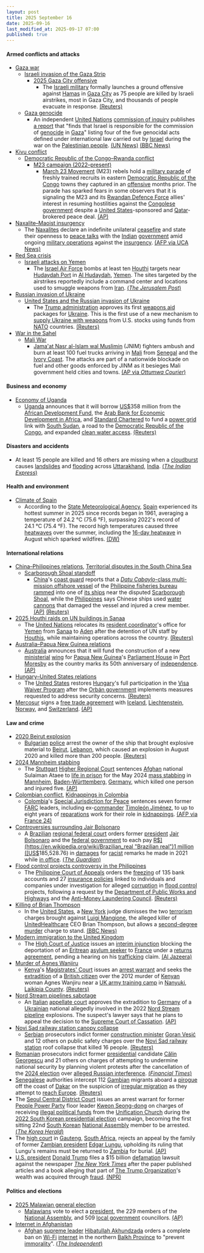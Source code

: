 ```yaml
---
layout: post
title: 2025 September 16
date: 2025-09-16
last_modified_at: 2025-09-17 07:00
published: true
---
```



#### Armed conflicts and attacks

* [Gaza war](https://en.wikipedia.org/wiki/Gaza_war "Gaza war")
  * [Israeli invasion of the Gaza Strip](https://en.wikipedia.org/wiki/Israeli_invasion_of_the_Gaza_Strip "Israeli invasion of the Gaza Strip")
    * [2025 Gaza City offensive](https://en.wikipedia.org/wiki/2025_Gaza_City_offensive "2025 Gaza City offensive")
      * The [Israeli military](https://en.wikipedia.org/wiki/Israel_Defense_Forces "Israel Defense Forces") formally launches a ground offensive against [Hamas](https://en.wikipedia.org/wiki/Hamas "Hamas") in [Gaza City](https://en.wikipedia.org/wiki/Gaza_City "Gaza City") as 75 people are killed by Israeli airstrikes, most in Gaza City, and thousands of people evacuate in response. [(Reuters)](https://www.reuters.com/world/middle-east/israel-says-gaza-is-burning-it-launches-ground-assault-2025-09-16/)
  * [Gaza genocide](https://en.wikipedia.org/wiki/Gaza_genocide "Gaza genocide")
    * An independent [United Nations](https://en.wikipedia.org/wiki/United_Nations "United Nations") [commission of inquiry](https://en.wikipedia.org/wiki/Independent_International_Commission_of_Inquiry_on_the_Occupied_Palestinian_Territory "Independent International Commission of Inquiry on the Occupied Palestinian Territory") publishes [a report](https://www.ohchr.org/sites/default/files/documents/hrbodies/hrcouncil/sessions-regular/session60/advance-version/a-hrc-60-crp-3.pdf) that "finds that Israel is responsible for the commission of [genocide](https://en.wikipedia.org/wiki/Genocide "Genocide") in [Gaza](https://en.wikipedia.org/wiki/Gaza_Strip "Gaza Strip")" listing four of the five genocidal acts defined under international law carried out by [Israel](https://en.wikipedia.org/wiki/Israel "Israel") during the war on the [Palestinian people](https://en.wikipedia.org/wiki/Palestinian_people "Palestinian people"). [(UN News)](https://news.un.org/en/story/2025/09/1165856) [(BBC News)](https://www.bbc.com/news/articles/c8641wv0n4go)
* [Kivu conflict](https://en.wikipedia.org/wiki/Kivu_conflict "Kivu conflict")
  * [Democratic Republic of the Congo–Rwanda conflict](https://en.wikipedia.org/wiki/Democratic_Republic_of_the_Congo%E2%80%93Rwanda_conflict "Democratic Republic of the Congo–Rwanda conflict")
    * [M23 campaign (2022–present)](https://en.wikipedia.org/wiki/M23_campaign_%282022%E2%80%93present%29 "M23 campaign (2022–present)")
      * [March 23 Movement](https://en.wikipedia.org/wiki/March_23_Movement "March 23 Movement") (M23) rebels hold a [military parade](https://en.wikipedia.org/wiki/Military_parade "Military parade") of freshly trained recruits in eastern [Democratic Republic of the Congo](https://en.wikipedia.org/wiki/Democratic_Republic_of_the_Congo "Democratic Republic of the Congo") towns they captured in an [offensive](https://en.wikipedia.org/wiki/Offensive_%28military%29 "Offensive (military)") months prior. The parade has sparked fears in some observers that it is signaling the M23 and its [Rwandan Defence Force](https://en.wikipedia.org/wiki/Rwandan_Defence_Force "Rwandan Defence Force") allies' interest in resuming hostilities against the [Congolese government](https://en.wikipedia.org/wiki/Government_of_the_Democratic_Republic_of_the_Congo "Government of the Democratic Republic of the Congo") despite a [United States](https://en.wikipedia.org/wiki/United_States "United States")-sponsored and [Qatar](https://en.wikipedia.org/wiki/Qatar "Qatar")-brokered peace deal. [(AP)](https://apnews.com/article/congo-m23-rebels-rwanda-parade-peace-e9312a2261208eafff0432b7b4159db4)
* [Naxalite–Maoist insurgency](https://en.wikipedia.org/wiki/Naxalite%E2%80%93Maoist_insurgency "Naxalite–Maoist insurgency")
  * The [Naxalites](https://en.wikipedia.org/wiki/Naxalite "Naxalite") declare an indefinite unilateral [ceasefire](https://en.wikipedia.org/wiki/Ceasefire "Ceasefire") and state their openness to [peace talks](https://en.wikipedia.org/wiki/Peace_talks "Peace talks") with the [Indian](https://en.wikipedia.org/wiki/India "India") [government](https://en.wikipedia.org/wiki/Government_of_India "Government of India") amid ongoing [military operations](https://en.wikipedia.org/wiki/Operation_Green_Hunt "Operation Green Hunt") against the [insurgency](https://en.wikipedia.org/wiki/Insurgency "Insurgency"). [(AFP via UCA News)](https://www.ucanews.com/news/indias-maoist-rebels-suspend-armed-struggle/110305)
* [Red Sea crisis](https://en.wikipedia.org/wiki/Red_Sea_crisis "Red Sea crisis")
  * [Israeli attacks on Yemen](https://en.wikipedia.org/wiki/Israeli_attacks_on_Yemen_%28May_2025%E2%80%93present%29 "Israeli attacks on Yemen (May 2025–present)")
    * The [Israel Air Force](https://en.wikipedia.org/wiki/Israel_Air_Force "Israel Air Force") bombs at least ten [Houthi](https://en.wikipedia.org/wiki/Houthis "Houthis") targets near [Hudaydah Port](https://en.wikipedia.org/wiki/Hudaydah_Port "Hudaydah Port") in [Al Hudaydah](https://en.wikipedia.org/wiki/Al_Hudaydah "Al Hudaydah"), [Yemen](https://en.wikipedia.org/wiki/Yemen "Yemen"). The sites targeted by the airstrikes reportedly include a command center and locations used to smuggle weapons from [Iran](https://en.wikipedia.org/wiki/Iran "Iran"). [(*The Jerusalem Post*)](https://www.jpost.com/israel-news/defense-news/article-867640)
* [Russian invasion of Ukraine](https://en.wikipedia.org/wiki/Russian_invasion_of_Ukraine "Russian invasion of Ukraine")
  * [United States and the Russian invasion of Ukraine](https://en.wikipedia.org/wiki/United_States_and_the_Russian_invasion_of_Ukraine "United States and the Russian invasion of Ukraine")
    * The [Trump administration](https://en.wikipedia.org/wiki/Second_presidency_of_Donald_Trump "Second presidency of Donald Trump") approves its first [weapons aid](https://en.wikipedia.org/wiki/United_States_military_aid "United States military aid") packages for [Ukraine](https://en.wikipedia.org/wiki/Ukraine "Ukraine"). This is the first use of a new mechanism to [supply Ukraine with weapons](https://en.wikipedia.org/wiki/Military_aid_to_Ukraine_during_the_Russo-Ukrainian_War "Military aid to Ukraine during the Russo-Ukrainian War") from U.S. stocks using funds from [NATO](https://en.wikipedia.org/wiki/NATO "NATO") countries. [(Reuters)](https://www.reuters.com/business/aerospace-defense/trump-administration-clears-first-ukraine-arms-aid-paid-by-allies-sources-say-2025-09-16/)
* [War in the Sahel](https://en.wikipedia.org/wiki/War_in_the_Sahel "War in the Sahel")
  * [Mali War](https://en.wikipedia.org/wiki/Mali_War "Mali War")
    * [Jama'at Nasr al-Islam wal Muslimin](https://en.wikipedia.org/wiki/Jama%27at_Nasr_al-Islam_wal_Muslimin "Jama'at Nasr al-Islam wal Muslimin") (JNIM) fighters ambush and burn at least 100 fuel trucks arriving in [Mali](https://en.wikipedia.org/wiki/Mali "Mali") from [Senegal](https://en.wikipedia.org/wiki/Senegal "Senegal") and the [Ivory Coast](https://en.wikipedia.org/wiki/Ivory_Coast "Ivory Coast"). The attacks are part of a nationwide blockade on fuel and other goods enforced by JINM as it besieges Mali government held cities and towns. [(AP via *Ottumwa Courier*)](https://www.ottumwacourier.com/news/national_news/al-qaida-linked-militants-target-fuel-trucks-in-mali-in-a-blockade-that-could-squeeze/article_4a7730f5-e2f9-5b5e-bc3d-6a2764d23f64.html)

#### Business and economy

* [Economy of Uganda](https://en.wikipedia.org/wiki/Economy_of_Uganda "Economy of Uganda")
  * [Uganda](https://en.wikipedia.org/wiki/Uganda "Uganda") announces that it will borrow [US$](https://en.wikipedia.org/wiki/United_States_dollar "United States dollar")358 million from the [African Development Fund](https://en.wikipedia.org/wiki/African_Development_Fund "African Development Fund"), the [Arab Bank for Economic Development in Africa](https://en.wikipedia.org/wiki/Arab_Bank_for_Economic_Development_in_Africa "Arab Bank for Economic Development in Africa"), and [Standard Chartered](https://en.wikipedia.org/wiki/Standard_Chartered "Standard Chartered") to fund a [power grid](https://en.wikipedia.org/wiki/Power_grid "Power grid") link with [South Sudan](https://en.wikipedia.org/wiki/South_Sudan "South Sudan"), a road to the [Democratic Republic of the Congo](https://en.wikipedia.org/wiki/Democratic_Republic_of_the_Congo "Democratic Republic of the Congo"), and expanded [clean water access](https://en.wikipedia.org/wiki/Water_supply_and_sanitation_in_Uganda "Water supply and sanitation in Uganda"). [(Reuters)](https://www.reuters.com/sustainability/boards-policy-regulation/uganda-borrow-358-million-power-line-south-sudan-other-projects-2025-09-17/)

#### Disasters and accidents

* At least 15 people are killed and 16 others are missing when a [cloudburst](https://en.wikipedia.org/wiki/Cloudburst "Cloudburst") causes [landslides](https://en.wikipedia.org/wiki/Landslide "Landslide") and [flooding](https://en.wikipedia.org/wiki/Flood "Flood") across [Uttarakhand](https://en.wikipedia.org/wiki/Uttarakhand "Uttarakhand"), [India](https://en.wikipedia.org/wiki/India "India"). [(*The Indian Express*)](https://indianexpress.com/article/india/uttarakhand-cloudburst-landslides-floods-killed-missing-10253722/?ref=archive_pg)

#### Health and environment

* [Climate of Spain](https://en.wikipedia.org/wiki/Climate_of_Spain "Climate of Spain")
  * According to the [State Meteorological Agency](https://en.wikipedia.org/wiki/State_Meteorological_Agency "State Meteorological Agency"), [Spain](https://en.wikipedia.org/wiki/Spain "Spain") experienced its hottest summer in 2025 since records began in 1961, averaging a temperature of 24.2 °C (75.6 °F), surpassing 2022's record of 24.1 °C (75.4 °F). The record high temperatures caused three [heatwaves](https://en.wikipedia.org/wiki/Heatwave "Heatwave") over the summer, including the [16-day heatwave](https://en.wikipedia.org/wiki/2025_European_heatwave "2025 European heatwave") in August which sparked wildfires. [(DW)](https://www.dw.com/en/spain-sees-hottest-summer-on-record-in-2025/a-74013753)

#### International relations

* [China–Philippines relations](https://en.wikipedia.org/wiki/China%E2%80%93Philippines_relations "China–Philippines relations"), [Territorial disputes in the South China Sea](https://en.wikipedia.org/wiki/Territorial_disputes_in_the_South_China_Sea "Territorial disputes in the South China Sea")
  * [Scarborough Shoal standoff](https://en.wikipedia.org/wiki/Scarborough_Shoal_standoff "Scarborough Shoal standoff")
    * [China](https://en.wikipedia.org/wiki/China "China")'s [coast guard](https://en.wikipedia.org/wiki/China_Coast_Guard "China Coast Guard") reports that a [*Datu Cabaylo*-class multi-mission offshore vessel](https://en.wikipedia.org/wiki/Datu_Cabaylo-class_multi-mission_offshore_vessel "Datu Cabaylo-class multi-mission offshore vessel") of the [Philippine fisheries bureau](https://en.wikipedia.org/wiki/Bureau_of_Fisheries_and_Aquatic_Resources "Bureau of Fisheries and Aquatic Resources") [rammed](https://en.wikipedia.org/wiki/Ramming "Ramming") into one of [its ships](https://en.wikipedia.org/wiki/List_of_ships_of_the_China_Coast_Guard "List of ships of the China Coast Guard") near the disputed [Scarborough Shoal](https://en.wikipedia.org/wiki/Scarborough_Shoal "Scarborough Shoal"), while the [Philippines](https://en.wikipedia.org/wiki/Philippines "Philippines") says Chinese ships used [water cannons](https://en.wikipedia.org/wiki/Water_cannon "Water cannon") that damaged the vessel and injured a crew member. [(AP)](https://apnews.com/article/philippines-south-china-sea-scarborough-shoal-collision-fc31a170189e4747b8314fb605ca7d0c) [(Reuters)](https://www.reuters.com/world/china/china-fires-water-cannon-philippine-ships-south-china-sea-2025-09-16/)
* [2025 Houthi raids on UN buildings in Sanaa](https://en.wikipedia.org/wiki/2025_Houthi_raids_on_UN_buildings_in_Sanaa "2025 Houthi raids on UN buildings in Sanaa")
  * The [United Nations](https://en.wikipedia.org/wiki/United_Nations "United Nations") relocates its [resident coordinator](https://en.wikipedia.org/wiki/Resident_coordinator "Resident coordinator")'s office for [Yemen](https://en.wikipedia.org/wiki/Yemen "Yemen") from [Sanaa](https://en.wikipedia.org/wiki/Sanaa "Sanaa") to [Aden](https://en.wikipedia.org/wiki/Aden "Aden") after the detention of UN staff by [Houthis](https://en.wikipedia.org/wiki/Houthis "Houthis"), while maintaining operations across the country. [(Reuters)](https://www.reuters.com/world/middle-east/un-relocates-yemens-resident-coordinators-office-aden-2025-09-16/)
* [Australia–Papua New Guinea relations](https://en.wikipedia.org/wiki/Australia%E2%80%93Papua_New_Guinea_relations "Australia–Papua New Guinea relations")
  * [Australia](https://en.wikipedia.org/wiki/Australia "Australia") announces that it will fund the construction of a new [ministerial](https://en.wikipedia.org/wiki/National_Executive_Council "National Executive Council") [wing](https://en.wikipedia.org/wiki/Wing_%28building%29 "Wing (building)") for [Papua New Guinea](https://en.wikipedia.org/wiki/Papua_New_Guinea "Papua New Guinea")'s [Parliament House](https://en.wikipedia.org/wiki/National_Parliament_House%2C_Port_Moresby "National Parliament House, Port Moresby") in [Port Moresby](https://en.wikipedia.org/wiki/Port_Moresby "Port Moresby") as the country marks its 50th anniversary of [independence](https://en.wikipedia.org/wiki/Independence_of_Papua_New_Guinea "Independence of Papua New Guinea"). [(AP)](https://apnews.com/article/papua-new-guinea-independence-celebrations-australia-7790f01cef654f2259f22312836d42cc)
* [Hungary–United States relations](https://en.wikipedia.org/wiki/Hungary%E2%80%93United_States_relations "Hungary–United States relations")
  * The [United States](https://en.wikipedia.org/wiki/United_States "United States") restores [Hungary](https://en.wikipedia.org/wiki/Hungary "Hungary")'s full participation in the [Visa Waiver Program](https://en.wikipedia.org/wiki/Visa_Waiver_Program "Visa Waiver Program") after the [Orbán government](https://en.wikipedia.org/wiki/Fifth_Orb%C3%A1n_Government "Fifth Orbán Government") implements measures requested to address security concerns. [(Reuters)](https://www.reuters.com/world/us-fully-restores-hungarys-status-visa-waiver-program-2025-09-16/)
* [Mercosur](https://en.wikipedia.org/wiki/Mercosur "Mercosur") signs a [free trade agreement](https://en.wikipedia.org/wiki/Free_trade_agreement "Free trade agreement") with [Iceland](https://en.wikipedia.org/wiki/Iceland "Iceland"), [Liechtenstein](https://en.wikipedia.org/wiki/Liechtenstein "Liechtenstein"), [Norway](https://en.wikipedia.org/wiki/Norway "Norway"), and [Switzerland](https://en.wikipedia.org/wiki/Switzerland "Switzerland"). [(AP)](https://apnews.com/article/mercosur-europe-trade-eu-tariffs-640e0a5189a0e5fb882a178608369c16)

#### Law and crime

* [2020 Beirut explosion](https://en.wikipedia.org/wiki/2020_Beirut_explosion "2020 Beirut explosion")
  * [Bulgarian](https://en.wikipedia.org/wiki/Bulgaria "Bulgaria") [police](https://en.wikipedia.org/wiki/National_Police_Service_%28Bulgaria%29 "National Police Service (Bulgaria)") arrest the owner of the ship that brought explosive material to [Beirut](https://en.wikipedia.org/wiki/Beirut "Beirut"), [Lebanon](https://en.wikipedia.org/wiki/Lebanon "Lebanon"), which caused an explosion in August 2020 and killed more than 200 people. [(Reuters)](https://www.reuters.com/world/middle-east/bulgaria-arrests-russian-shipowner-relation-deadly-2020-beirut-blast-2025-09-16/)
* [2024 Mannheim stabbing](https://en.wikipedia.org/wiki/2024_Mannheim_stabbing "2024 Mannheim stabbing")
  * The [Stuttgart](https://en.wikipedia.org/wiki/Stuttgart "Stuttgart") [Higher Regional Court](https://en.wikipedia.org/wiki/Oberlandesgericht "Oberlandesgericht") sentences [Afghan](https://en.wikipedia.org/wiki/Afghans_in_Germany "Afghans in Germany") national Sulaiman Ataee to [life in prison](https://en.wikipedia.org/wiki/Life_imprisonment_in_Germany "Life imprisonment in Germany") for the May 2024 [mass stabbing](https://en.wikipedia.org/wiki/Mass_stabbing "Mass stabbing") in [Mannheim](https://en.wikipedia.org/wiki/Mannheim "Mannheim"), [Baden-Württemberg](https://en.wikipedia.org/wiki/Baden-W%C3%BCrttemberg "Baden-Württemberg"), [Germany](https://en.wikipedia.org/wiki/Germany "Germany"), which killed one person and injured five. [(AP)](https://apnews.com/article/germany-police-killing-mannheim-verdict-ebe0777ce0b6313d5026755830129fd1)
* [Colombian conflict](https://en.wikipedia.org/wiki/Colombian_conflict "Colombian conflict"), [Kidnappings in Colombia](https://en.wikipedia.org/wiki/Kidnappings_in_Colombia "Kidnappings in Colombia")
  * [Colombia](https://en.wikipedia.org/wiki/Colombia "Colombia")'s [Special Jurisdiction for Peace](https://en.wikipedia.org/wiki/Special_Jurisdiction_for_Peace "Special Jurisdiction for Peace") sentences seven former [FARC](https://en.wikipedia.org/wiki/Revolutionary_Armed_Forces_of_Colombia "Revolutionary Armed Forces of Colombia") leaders, including ex-[commander](https://en.wikipedia.org/wiki/Military_structure_of_the_FARC%E2%80%93EP#Chain_of_command "Military structure of the FARC–EP") [Timoleón Jiménez](https://en.wikipedia.org/wiki/Timole%C3%B3n_Jim%C3%A9nez "Timoleón Jiménez"), to up to eight years of [reparations](https://en.wikipedia.org/wiki/Reparations_%28transitional_justice%29 "Reparations (transitional justice)") work for their role in [kidnappings](https://en.wikipedia.org/wiki/List_of_political_hostages_held_by_FARC "List of political hostages held by FARC"). [(AFP via France 24)](https://www.france24.com/en/live-news/20250917-colombian-farc-leaders-ordered-to-make-reparations-for-over-21-000-kidnappings)
* [Controversies surrounding Jair Bolsonaro](https://en.wikipedia.org/wiki/Controversies_surrounding_Jair_Bolsonaro "Controversies surrounding Jair Bolsonaro")
  * A [Brazilian](https://en.wikipedia.org/wiki/Brazil "Brazil") [regional federal court](https://en.wikipedia.org/wiki/Regional_Federal_Courts "Regional Federal Courts") orders former [president](https://en.wikipedia.org/wiki/President_of_Brazil "President of Brazil") [Jair Bolsonaro](https://en.wikipedia.org/wiki/Jair_Bolsonaro "Jair Bolsonaro") and the [federal government](https://en.wikipedia.org/wiki/Federal_government_of_Brazil "Federal government of Brazil") to each pay [R$](https://en.wikipedia.org/wiki/Brazilian_real "Brazilian real")1 million ([US$](https://en.wikipedia.org/wiki/USD "USD")185,528.76) in [damages](https://en.wikipedia.org/wiki/Damages "Damages") for [racist](https://en.wikipedia.org/wiki/Racism_in_Brazil "Racism in Brazil") remarks he made in 2021 while [in office](https://en.wikipedia.org/wiki/Presidency_of_Jair_Bolsonaro "Presidency of Jair Bolsonaro"). [(*The Guardian*)](https://www.theguardian.com/world/2025/sep/16/bolsonaro-damages-brazil)
* [Flood control projects controversy in the Philippines](https://en.wikipedia.org/wiki/Flood_control_projects_controversy_in_the_Philippines "Flood control projects controversy in the Philippines")
  * The [Philippine Court of Appeals](https://en.wikipedia.org/wiki/Philippine_Court_of_Appeals "Philippine Court of Appeals") orders the [freezing](https://en.wikipedia.org/wiki/Asset_freezing "Asset freezing") of 135 bank accounts and 27 [insurance policies](https://en.wikipedia.org/wiki/Insurance_policies "Insurance policies") linked to individuals and companies under investigation for alleged [corruption](https://en.wikipedia.org/wiki/Corruption_in_the_Philippines "Corruption in the Philippines") in [flood control](https://en.wikipedia.org/wiki/Flood_control "Flood control") projects, following a request by the [Department of Public Works and Highways](https://en.wikipedia.org/wiki/Department_of_Public_Works_and_Highways "Department of Public Works and Highways") and the [Anti–Money Laundering Council](https://en.wikipedia.org/wiki/Anti%E2%80%93Money_Laundering_Council "Anti–Money Laundering Council"). [(Reuters)](https://www.reuters.com/world/asia-pacific/philippine-court-freezes-assets-linked-flood-control-project-anomalies-2025-09-16/)
* [Killing of Brian Thompson](https://en.wikipedia.org/wiki/Killing_of_Brian_Thompson "Killing of Brian Thompson")
  * In the [United States](https://en.wikipedia.org/wiki/United_States "United States"), a [New York](https://en.wikipedia.org/wiki/New_York_%28state%29 "New York (state)") judge dismisses the two [terrorism](https://en.wikipedia.org/wiki/Terrorism_in_the_United_States "Terrorism in the United States") charges brought against [Luigi Mangione](https://en.wikipedia.org/wiki/Luigi_Mangione "Luigi Mangione"), the alleged killer of [UnitedHealthcare](https://en.wikipedia.org/wiki/UnitedHealthcare "UnitedHealthcare") CEO Brian Thompson, but allows a [second-degree murder](https://en.wikipedia.org/wiki/Second-degree_murder "Second-degree murder") charge to stand. [(BBC News)](https://www.bbc.com/news/articles/cj4y2p8qq5qo)
* [Modern immigration to the United Kingdom](https://en.wikipedia.org/wiki/Modern_immigration_to_the_United_Kingdom "Modern immigration to the United Kingdom")
  * The [High Court of Justice](https://en.wikipedia.org/wiki/High_Court_of_Justice "High Court of Justice") issues an [interim injunction](https://en.wikipedia.org/wiki/Interim_injunction "Interim injunction") blocking the deportation of an [Eritrean](https://en.wikipedia.org/wiki/Eritreans "Eritreans") [asylum seeker](https://en.wikipedia.org/wiki/Asylum_seeker "Asylum seeker") to [France](https://en.wikipedia.org/wiki/France "France") under a [returns agreement](https://en.wikipedia.org/wiki/Return_migration "Return migration"), pending a hearing on his [trafficking](https://en.wikipedia.org/wiki/Human_trafficking_in_the_United_Kingdom "Human trafficking in the United Kingdom") claim. [(Al Jazeera)](https://www.aljazeera.com/news/2025/9/16/uk-court-temporarily-blocks-deportation-of-eritrean-asylum-seeker)
* [Murder of Agnes Wanjiru](https://en.wikipedia.org/wiki/Murder_of_Agnes_Wanjiru "Murder of Agnes Wanjiru")
  * [Kenya](https://en.wikipedia.org/wiki/Kenya "Kenya")'s [Magistrates' Court](https://en.wikipedia.org/wiki/Magistrates%27_Court_%28Kenya%29 "Magistrates' Court (Kenya)") issues an [arrest warrant](https://en.wikipedia.org/wiki/Arrest_warrant "Arrest warrant") and seeks the [extradition](https://en.wikipedia.org/wiki/Extradition "Extradition") of a [British citizen](https://en.wikipedia.org/wiki/British_people "British people") over the 2012 murder of [Kenyan](https://en.wikipedia.org/wiki/Kenyan_people "Kenyan people") woman Agnes Wanjiru near a [UK army training camp](https://en.wikipedia.org/wiki/British_Army_Training_Unit_Kenya "British Army Training Unit Kenya") in [Nanyuki](https://en.wikipedia.org/wiki/Nanyuki "Nanyuki"), [Laikipia County](https://en.wikipedia.org/wiki/Laikipia_County "Laikipia County"). [(Reuters)](https://www.reuters.com/world/africa/kenya-issues-arrest-warrant-uk-citizen-murder-case-blamed-soldiers-2025-09-16/)
* [Nord Stream pipelines sabotage](https://en.wikipedia.org/wiki/Nord_Stream_pipelines_sabotage "Nord Stream pipelines sabotage")
  * An [Italian](https://en.wikipedia.org/wiki/Italy "Italy") [appellate court](https://en.wikipedia.org/wiki/Judiciary_of_Italy "Judiciary of Italy") approves the extradition to [Germany](https://en.wikipedia.org/wiki/Germany "Germany") of a [Ukrainian](https://en.wikipedia.org/wiki/Ukrainians "Ukrainians") national allegedly involved in the 2022 [Nord Stream](https://en.wikipedia.org/wiki/Nord_Stream "Nord Stream") [pipeline](https://en.wikipedia.org/wiki/Pipeline "Pipeline") explosions. The suspect's lawyer says that he plans to appeal the decision to the [Supreme Court of Cassation](https://en.wikipedia.org/wiki/Supreme_Court_of_Cassation_%28Italy%29 "Supreme Court of Cassation (Italy)"). [(AP)](https://apnews.com/article/italy-germany-pipleine-explosion-extradition-2db1be82baa27a41ac7d8e83a8c17643)
* [Novi Sad railway station canopy collapse](https://en.wikipedia.org/wiki/Novi_Sad_railway_station_canopy_collapse "Novi Sad railway station canopy collapse")
  * [Serbian](https://en.wikipedia.org/wiki/Serbia "Serbia") prosecutors indict former [construction minister](https://en.wikipedia.org/wiki/Ministry_of_Construction%2C_Transport%2C_and_Infrastructure_%28Serbia%29 "Ministry of Construction, Transport, and Infrastructure (Serbia)") [Goran Vesić](https://en.wikipedia.org/wiki/Goran_Vesi%C4%87 "Goran Vesić") and 12 others on public safety charges over the [Novi Sad railway station](https://en.wikipedia.org/wiki/Novi_Sad_railway_station "Novi Sad railway station") roof collapse that killed 16 people. [(Reuters)](https://www.reuters.com/world/serbia-indicts-13-railway-station-roof-collapse-that-killed-16-2025-09-16/)
* [Romanian](https://en.wikipedia.org/wiki/Romania "Romania") prosecutors indict former [presidential](https://en.wikipedia.org/wiki/President_of_Romania "President of Romania") candidate [Călin Georgescu](https://en.wikipedia.org/wiki/C%C4%83lin_Georgescu "Călin Georgescu") and 21 others on charges of attempting to undermine national security by planning violent protests after the cancellation of the [2024 election](https://en.wikipedia.org/wiki/2024_Romanian_presidential_election "2024 Romanian presidential election") over [alleged Russian interference](https://en.wikipedia.org/wiki/Accusations_of_Russian_interference_in_the_2024_Romanian_presidential_election "Accusations of Russian interference in the 2024 Romanian presidential election"). [(*Financial Times*)](https://www.ft.com/content/5248339f-3dcc-4ee3-b2b3-7b54e4ecf0bc)
* [Senegalese](https://en.wikipedia.org/wiki/Senegal "Senegal") authorities intercept 112 [Gambian](https://en.wikipedia.org/wiki/Gambia "Gambia") migrants aboard a [pirogue](https://en.wikipedia.org/wiki/Pirogue "Pirogue") off the coast of [Dakar](https://en.wikipedia.org/wiki/Dakar "Dakar") on the suspicion of [irregular migration](https://en.wikipedia.org/wiki/Irregular_migration "Irregular migration") as they attempt to [reach Europe](https://en.wikipedia.org/wiki/African_immigration_to_Europe "African immigration to Europe"). [(Reuters)](https://www.reuters.com/world/africa/senegal-intercepts-pirogue-carrying-112-migrants-attempting-atlantic-crossing-2025-09-16/)
* The [Seoul Central District Court](https://en.wikipedia.org/wiki/High_courts_of_South_Korea "High courts of South Korea") issues an arrest warrant for former [People Power Party](https://en.wikipedia.org/wiki/People_Power_Party "People Power Party") floor leader [Kweon Seong-dong](https://en.wikipedia.org/wiki/Kweon_Seong-dong "Kweon Seong-dong") on charges of receiving [illegal political funds](https://en.wikipedia.org/wiki/Corruption_in_South_Korea "Corruption in South Korea") from the [Unification Church](https://en.wikipedia.org/wiki/Unification_Church "Unification Church") during the [2022 South Korean presidential election](https://en.wikipedia.org/wiki/2022_South_Korean_presidential_election "2022 South Korean presidential election") campaign, becoming the first sitting 22nd [South Korean](https://en.wikipedia.org/wiki/South_Korea "South Korea") [National Assembly](https://en.wikipedia.org/wiki/National_Assembly_%28South_Korea%29 "National Assembly (South Korea)") member to be arrested. [(*The Korea Herald*)](https://www.koreaherald.com/article/10577045)
* The [high court](https://en.wikipedia.org/wiki/Gauteng_Division_of_the_High_Court_of_South_Africa "Gauteng Division of the High Court of South Africa") in [Gauteng](https://en.wikipedia.org/wiki/Gauteng "Gauteng"), [South Africa](https://en.wikipedia.org/wiki/South_Africa "South Africa"), rejects an appeal by the family of former [Zambian president](https://en.wikipedia.org/wiki/President_of_Zambia "President of Zambia") [Edgar Lungu](https://en.wikipedia.org/wiki/Edgar_Lungu "Edgar Lungu"), upholding its ruling that Lungu's remains must be returned to [Zambia](https://en.wikipedia.org/wiki/Zambia "Zambia") for burial. [(AP)](https://apnews.com/article/zambia-edgar-lungu-south-africa-burial-ruling-db3ffc3ee61ee40832112971e0566f18)
* [U.S. president](https://en.wikipedia.org/wiki/U.S._president "U.S. president") [Donald Trump](https://en.wikipedia.org/wiki/Donald_Trump "Donald Trump") files a $15 billion [defamation](https://en.wikipedia.org/wiki/Defamation "Defamation") lawsuit against the newspaper *[The New York Times](https://en.wikipedia.org/wiki/The_New_York_Times "The New York Times")* after the paper published articles and a book alleging that part of [The Trump Organization](https://en.wikipedia.org/wiki/The_Trump_Organization "The Trump Organization")'s wealth was acquired through [fraud](https://en.wikipedia.org/wiki/Fraud "Fraud"). [(NPR)](https://www.npr.org/2025/09/16/nx-s1-5543030/donald-trump-nytimes-lawsuit)

#### Politics and elections

* [2025 Malawian general election](https://en.wikipedia.org/wiki/2025_Malawian_general_election "2025 Malawian general election")
  * [Malawians](https://en.wikipedia.org/wiki/Malawi "Malawi") vote to elect a [president](https://en.wikipedia.org/wiki/President_of_Malawi "President of Malawi"), the 229 members of the [National Assembly](https://en.wikipedia.org/wiki/National_Assembly_%28Malawi%29 "National Assembly (Malawi)"), and 509 [local government](https://en.wikipedia.org/wiki/Politics_of_Malawi#Local_government "Politics of Malawi") councillors. [(AP)](https://apnews.com/article/election-malawi-president-parliament-africa-chakwera-397aa544946efd6e1dfc0258d406bfdf)
* [Internet in Afghanistan](https://en.wikipedia.org/wiki/Internet_in_Afghanistan "Internet in Afghanistan")
  * [Afghan](https://en.wikipedia.org/wiki/Afghanistan "Afghanistan") [supreme leader](https://en.wikipedia.org/wiki/Supreme_Leader_of_Afghanistan "Supreme Leader of Afghanistan") [Hibatullah Akhundzada](https://en.wikipedia.org/wiki/Hibatullah_Akhundzada "Hibatullah Akhundzada") orders a complete ban on [Wi-Fi](https://en.wikipedia.org/wiki/Wi-Fi "Wi-Fi") [internet](https://en.wikipedia.org/wiki/Internet "Internet") in the northern [Balkh Province](https://en.wikipedia.org/wiki/Balkh_Province "Balkh Province") to "prevent [immorality](https://en.wikipedia.org/wiki/Morality_in_Islam "Morality in Islam")". [(*The Independent*)](https://www.independent.co.uk/news/taliban-balkh-afghan-jalalabad-b2827557.html)
